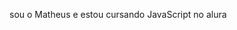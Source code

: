 sou o Matheus e estou cursando JavaScript no alura
[](https://www.google.com/url?sa=i&url=https%3A%2F%2Ftenor.com%2Fview%2Ftbate-swizle-gif-27257779&psig=AOvVaw1HoBG25Uzav5ZVUcT55uVj&ust=1716643026974000&source=images&cd=vfe&opi=89978449&ved=0CA8QjRxqFwoTCNj-9-qvpoYDFQAAAAAdAAAAABAE)

